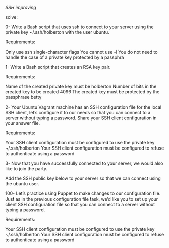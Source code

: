 *SSH improving*

solve:

0- Write a Bash script that uses ssh to connect to your server using the private key ~/.ssh/holberton with the user ubuntu.

Requirements:

Only use ssh single-character flags
You cannot use -l
You do not need to handle the case of a private key protected by a passphra

1- Write a Bash script that creates an RSA key pair.

Requirements:

Name of the created private key must be holberton
Number of bits in the created key to be created 4096
The created key must be protected by the passphrase betty

2- Your Ubuntu Vagrant machine has an SSH configuration file for the local SSH client, let’s configure it to our needs so that you can connect to a server without typing a password. Share your SSH client configuration in your answer file.

Requirements:

Your SSH client configuration must be configured to use the private key ~/.ssh/holberton
Your SSH client configuration must be configured to refuse to authenticate using a password

3- Now that you have successfully connected to your server, we would also like to join the party.

Add the SSH public key below to your server so that we can connect using the ubuntu user.

100- Let’s practice using Puppet to make changes to our configuration file. Just as in the previous configuration file task, we’d like you to set up your client SSH configuration file so that you can connect to a server without typing a password.

Requirements:

Your SSH client configuration must be configured to use the private key ~/.ssh/holberton
Your SSH client configuration must be configured to refuse to authenticate using a password
